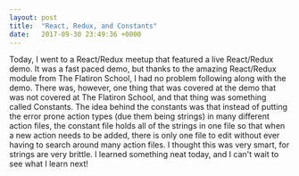 ```yaml
---
layout: post
title:  "React, Redux, and Constants"
date:   2017-09-30 23:49:36 +0000
---
```



Today, I went to a React/Redux meetup that featured a live React/Redux demo.  It was a fast paced demo, but thanks to the amazing React/Redux module from The Flatiron School, I had no problem following along with the demo.  There was, however, one thing that was covered at the demo that was not covered at The Flatiron School, and that thing was something called Constants.  The idea behind the constants was that instead of putting the error prone action types (due them being strings) in many different action files, the constant file holds all of the strings in one file so that when a new action needs to be added, there is only one file to edit without ever having to search around many action files.  I thought this was very smart, for strings are very brittle.  I learned something neat today, and I can't wait to see what I learn next!
